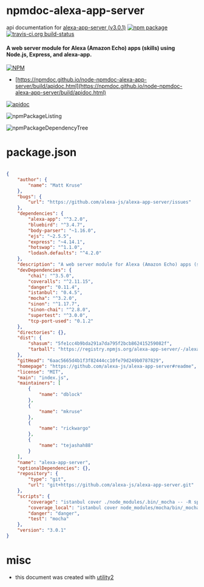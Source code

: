 # npmdoc-alexa-app-server

api documentation for  [alexa-app-server (v3.0.1)](https://github.com/alexa-js/alexa-app-server#readme)  [![npm package](https://img.shields.io/npm/v/npmdoc-alexa-app-server.svg?style=flat-square)](https://www.npmjs.org/package/npmdoc-alexa-app-server) [![travis-ci.org build-status](https://api.travis-ci.org/npmdoc/node-npmdoc-alexa-app-server.svg)](https://travis-ci.org/npmdoc/node-npmdoc-alexa-app-server)
#### A web server module for Alexa (Amazon Echo) apps (skills) using Node.js, Express, and alexa-app.

[![NPM](https://nodei.co/npm/alexa-app-server.png?downloads=true&downloadRank=true&stars=true)](https://www.npmjs.com/package/alexa-app-server)

- [https://npmdoc.github.io/node-npmdoc-alexa-app-server/build/apidoc.html](https://npmdoc.github.io/node-npmdoc-alexa-app-server/build/apidoc.html)

[![apidoc](https://npmdoc.github.io/node-npmdoc-alexa-app-server/build/screenCapture.buildCi.browser.%252Ftmp%252Fbuild%252Fapidoc.html.png)](https://npmdoc.github.io/node-npmdoc-alexa-app-server/build/apidoc.html)

![npmPackageListing](https://npmdoc.github.io/node-npmdoc-alexa-app-server/build/screenCapture.npmPackageListing.svg)

![npmPackageDependencyTree](https://npmdoc.github.io/node-npmdoc-alexa-app-server/build/screenCapture.npmPackageDependencyTree.svg)



# package.json

```json

{
    "author": {
        "name": "Matt Kruse"
    },
    "bugs": {
        "url": "https://github.com/alexa-js/alexa-app-server/issues"
    },
    "dependencies": {
        "alexa-app": "^3.2.0",
        "bluebird": "^3.4.7",
        "body-parser": "~1.16.0",
        "ejs": "~2.5.5",
        "express": "~4.14.1",
        "hotswap": "^1.1.0",
        "lodash.defaults": "^4.2.0"
    },
    "description": "A web server module for Alexa (Amazon Echo) apps (skills) using Node.js, Express, and alexa-app.",
    "devDependencies": {
        "chai": "^3.5.0",
        "coveralls": "^2.11.15",
        "danger": "0.11.4",
        "istanbul": "0.4.5",
        "mocha": "^3.2.0",
        "sinon": "^1.17.7",
        "sinon-chai": "^2.8.0",
        "supertest": "^3.0.0",
        "tcp-port-used": "0.1.2"
    },
    "directories": {},
    "dist": {
        "shasum": "5fe1cc4b9bda291a7da795f2bcb862415259082f",
        "tarball": "https://registry.npmjs.org/alexa-app-server/-/alexa-app-server-3.0.1.tgz"
    },
    "gitHead": "6aac5665d4b1f3f82444cc10fe79d249b0787829",
    "homepage": "https://github.com/alexa-js/alexa-app-server#readme",
    "license": "MIT",
    "main": "index.js",
    "maintainers": [
        {
            "name": "dblock"
        },
        {
            "name": "mkruse"
        },
        {
            "name": "rickwargo"
        },
        {
            "name": "tejashah88"
        }
    ],
    "name": "alexa-app-server",
    "optionalDependencies": {},
    "repository": {
        "type": "git",
        "url": "git+https://github.com/alexa-js/alexa-app-server.git"
    },
    "scripts": {
        "coverage": "istanbul cover ./node_modules/.bin/_mocha -- -R spec",
        "coverage_local": "istanbul cover node_modules/mocha/bin/_mocha",
        "danger": "danger",
        "test": "mocha"
    },
    "version": "3.0.1"
}
```



# misc
- this document was created with [utility2](https://github.com/kaizhu256/node-utility2)
